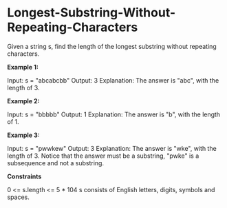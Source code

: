 # Longest-Substring-Without-Repeating-Characters

<p>Given a string s, find the length of the longest substring without repeating characters.</p>

<p><b>Example 1:</b></p>

Input: s = "abcabcbb"
Output: 3
Explanation: The answer is "abc", with the length of 3.

<p><b>Example 2:</b></p>

Input: s = "bbbbb"
Output: 1
Explanation: The answer is "b", with the length of 1.

<p><b>Example 3:</b></p>

Input: s = "pwwkew"
Output: 3
Explanation: The answer is "wke", with the length of 3.
Notice that the answer must be a substring, "pwke" is a subsequence and not a substring.
 

<p><b>Constraints</b></p>

0 <= s.length <= 5 * 104
s consists of English letters, digits, symbols and spaces.



